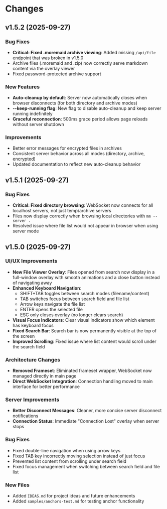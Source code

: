 # Changes

## v1.5.2 (2025-09-27)

### Bug Fixes
- **Critical: Fixed .moremaid archive viewing**: Added missing `/api/file` endpoint that was broken in v1.5.0
- Archive files (.moremaid and .zip) now correctly serve markdown content via the overlay viewer
- Fixed password-protected archive support

### New Features
- **Auto-cleanup by default**: Server now automatically closes when browser disconnects (for both directory and archive modes)
- **--keep-running flag**: New flag to disable auto-cleanup and keep server running indefinitely
- **Graceful reconnection**: 500ms grace period allows page reloads without server shutdown

### Improvements
- Better error messages for encrypted files in archives
- Consistent server behavior across all modes (directory, archive, encrypted)
- Updated documentation to reflect new auto-cleanup behavior

## v1.5.1 (2025-09-27)

### Bug Fixes
- **Critical: Fixed directory browsing**: WebSocket now connects for all localhost servers, not just temp/archive servers
- Files now display correctly when browsing local directories with `mm --server .`
- Resolved issue where file list would not appear in browser when using server mode

## v1.5.0 (2025-09-27)

### UI/UX Improvements
- **New File Viewer Overlay**: Files opened from search now display in a full-window overlay with smooth animations and a close button instead of navigating away
- **Enhanced Keyboard Navigation**:
  - SHIFT+TAB toggles between search modes (filename/content)
  - TAB switches focus between search field and file list
  - Arrow keys navigate the file list
  - ENTER opens the selected file
  - ESC only closes overlay (no longer clears search)
- **Visual Focus Indicators**: Clear visual indicators show which element has keyboard focus
- **Fixed Search Bar**: Search bar is now permanently visible at the top of the screen
- **Improved Scrolling**: Fixed issue where list content would scroll under the search field

### Architecture Changes
- **Removed Frameset**: Eliminated frameset wrapper, WebSocket now managed directly in main page
- **Direct WebSocket Integration**: Connection handling moved to main interface for better performance

### Server Improvements
- **Better Disconnect Messages**: Cleaner, more concise server disconnect notifications
- **Connection Status**: Immediate "Connection Lost" overlay when server stops

### Bug Fixes
- Fixed double-line navigation when using arrow keys
- Fixed TAB key incorrectly moving selection instead of just focus
- Prevented list content from scrolling under search field
- Fixed focus management when switching between search field and file list

### New Files
- Added `IDEAS.md` for project ideas and future enhancements
- Added `samples/anchors-test.md` for testing anchor functionality
